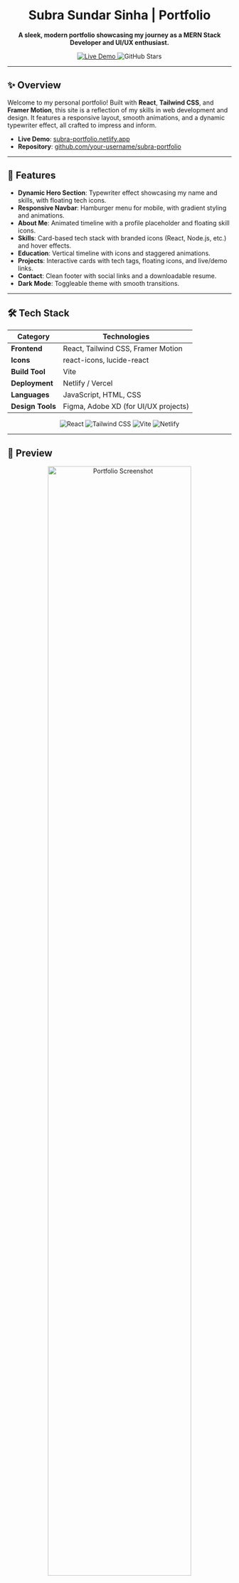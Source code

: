 <h1 align="center">Subra Sundar Sinha | Portfolio</h1>

<p align="center">
  <strong>A sleek, modern portfolio showcasing my journey as a MERN Stack Developer and UI/UX enthusiast.</strong>
</p>

<p align="center">
  <a href="https://subra-portfolio.netlify.app" target="_blank">
    <img src="https://img.shields.io/badge/Live%20Demo-Visit%20Now-blueviolet?style=for-the-badge" alt="Live Demo" />
  </a>
  <img src="https://img.shields.io/github/stars/your-username/subra-portfolio?style=social" alt="GitHub Stars" />
</p>

---

## ✨ Overview

Welcome to my personal portfolio! Built with **React**, **Tailwind CSS**, and **Framer Motion**, this site is a reflection of my skills in web development and design. It features a responsive layout, smooth animations, and a dynamic typewriter effect, all crafted to impress and inform.

- **Live Demo**: [subra-portfolio.netlify.app](https://subra-portfolio.netlify.app)
- **Repository**: [github.com/your-username/subra-portfolio](https://github.com/your-username/subra-portfolio)

---

## 🚀 Features

- **Dynamic Hero Section**: Typewriter effect showcasing my name and skills, with floating tech icons.
- **Responsive Navbar**: Hamburger menu for mobile, with gradient styling and animations.
- **About Me**: Animated timeline with a profile placeholder and floating skill icons.
- **Skills**: Card-based tech stack with branded icons (React, Node.js, etc.) and hover effects.
- **Education**: Vertical timeline with icons and staggered animations.
- **Projects**: Interactive cards with tech tags, floating icons, and live/demo links.
- **Contact**: Clean footer with social links and a downloadable resume.
- **Dark Mode**: Toggleable theme with smooth transitions.

---

## 🛠️ Tech Stack

| Category         | Technologies                                      |
|------------------|--------------------------------------------------|
| **Frontend**     | React, Tailwind CSS, Framer Motion              |
| **Icons**        | react-icons, lucide-react                       |
| **Build Tool**   | Vite                                            |
| **Deployment**   | Netlify / Vercel                                |
| **Languages**    | JavaScript, HTML, CSS                           |
| **Design Tools** | Figma, Adobe XD (for UI/UX projects)            |

<p align="center">
  <img src="https://img.shields.io/badge/React-61DAFB?logo=react&logoColor=white&style=flat" alt="React" />
  <img src="https://img.shields.io/badge/Tailwind_CSS-38B2AC?logo=tailwind-css&logoColor=white&style=flat" alt="Tailwind CSS" />
  <img src="https://img.shields.io/badge/Vite-646CFF?logo=vite&logoColor=white&style=flat" alt="Vite" />
  <img src="https://img.shields.io/badge/Netlify-00C7B7?logo=netlify&logoColor=white&style=flat" alt="Netlify" />
</p>

---

## 🎨 Preview

<p align="center">
  <img src="https://via.placeholder.com/800x400.png?text=Portfolio+Screenshot" alt="Portfolio Screenshot" width="80%" />
</p>

*(Replace with an actual screenshot of your portfolio by uploading it to the repo under `screenshots/screenshot.png` and updating the URL.)*

---

## 🏃‍♂️ Getting Started

### Prerequisites
- Node.js (v16+ recommended)
- npm or Yarn

### Installation
1. Clone the repository:
   ```bash
   git clone https://github.com/your-username/subra-portfolio.git
   cd subra-portfolio